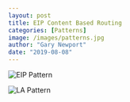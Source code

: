 ```yaml
---
layout: post
title: EIP Content Based Routing
categories: [Patterns]
image: /images/patterns.jpg
author: "Gary Newport"
date: "2019-08-08"
---
```


![EIP Pattern](http://www.plantuml.com/plantuml/proxy?cache=no&src=https://raw.github.com/newportg/newportg.github.io/master/assets/ContentBasedRouting/EIP-ContentBasedRouting.puml)


![LA Pattern](https://raw.github.com/newportg/newportg.github.io/master/assets/LA-ContentBasedRouting.PNG)
